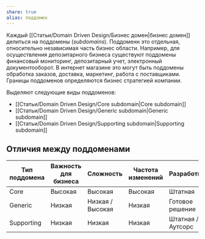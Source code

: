 ```yaml
---
share: true
alias: поддомен
---
```



Каждый [[Статьи/Domain Driven Design/Бизнес домен|бизнес домен]] делиться на поддомены (*subdomains*). Поддоменн это отдельная, относительно независимая часть бизнес области. 
Например, для осуществления депозитарного бизнеса существуют поддомены финансовый мониторинг, депозитарный учет, электронный документооборот. В интернет магазине это могут быть поддомены обработка заказов, доставка, маркетинг, работа с поставщиками. Границы поддоменов определяются бизнес стратегией компании.

Выделяют следующие виды поддоменов:
- [[Статьи/Domain Driven Design/Core subdomain|Core subdomain]]
- [[Статьи/Domain Driven Design/Generic subdomain|Generic subdomain]]
- [[Статьи/Domain Driven Design/Supporting subdomain|Supporting subdomain]]

## Отличия между поддоменами

| Тип поддомена | Важность для бизнеса | Сложность        | Частота изменений | Разработка        | Проблемы   |
| ------------- | ------------------------- | ---------------- | ----------------- | ----------------- | ---------- |
| Core          | Высокая                        | Высокая          | Высокая           | Штатная           | Интересные |
| Generic       | Низкая                       | Низкая / Высокая | Низкая            | Готовое решение   | Решенные   |
| Supporting    | Низкая                       | Низкая           | Низкая            | Штатная / Аутсорс | Очевидные  | 